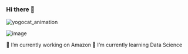 ### Hi there 👋 

![yogocat_animation](https://user-images.githubusercontent.com/118692087/219830212-33eeb4c5-a159-4a76-a0eb-afe27cc1f399.gif)

![image](https://user-images.githubusercontent.com/118692087/219830892-fef3f2b0-a298-471b-b8e2-5da3149ed7cc.png)

🔭 I’m currently working on Amazon
🌱 I’m currently learning Data Science


<!--
**VirmarSosa/virmarsosa** is a ✨ _special_ ✨ repository because its `README.md` (this file) appears on your GitHub profile.
![code](https://user-images.githubusercontent.com/118692087/219829842-33538668-c6e9-42a7-919c-ee15c4632dbe.gif)

Here are some ideas to get you started:

🔭 I’m currently working on Amazon
🌱 I’m currently learning Data Science
🤔 i’m looking for help with coding skills

